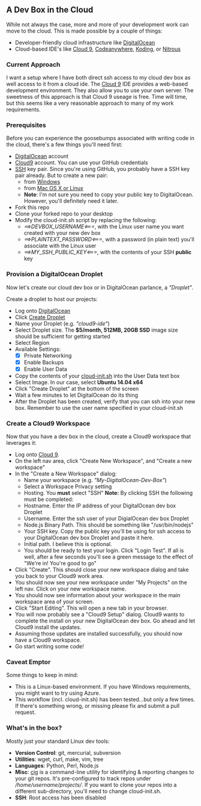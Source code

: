 ## A Dev Box in the Cloud
While not always the case, more and more of your development work can move to the cloud.  This is made possible by a couple of things:
* Developer-friendly cloud infrastructure like [DigitalOcean](https://cloud.digitalocean.com)    
* Cloud-based IDE's like [Cloud 9](https://c9.io/), [Codeanywhere](https://codeanywhere.com/), [Koding](https://koding.com/), or [Nitrous](https://pro.nitrous.io/)   
 
### Current Approach
I want a setup where I have both direct ssh access to my cloud dev box as well access to it from a cloud ide.  The [Cloud 9](https://c9.io/)
IDE provides a web-based development environment.  They also allow you to use your own server.  The sweetness of this approach is that Cloud 9
useage is free.  Time will time, but this seems like a very reasonable approach to many of my work requirements.

### Prerequisites   
Before you can experience the goosebumps associated with writing code in the cloud, there's a few things you'll need first:
* [DigitalOcean](https://www.digitalocean.com/) account
* [Cloud9](https://c9.io/) account.  You can use your GitHub credentials
* [SSH](http://en.wikipedia.org/wiki/Secure_Shell) key pair.  Since you're using GitHub, you probably have a SSH key pair already. But to create a new pair:
  - from [Windows](https://www.digitalocean.com/community/tutorials/how-to-use-ssh-keys-with-putty-on-digitalocean-droplets-windows-users)
  - from [Mac OS X or Linux](https://www.digitalocean.com/community/tutorials/how-to-use-ssh-keys-with-digitalocean-droplets)
  - **Note**: I'm not sure you need to copy your public key to DigitalOcean.  However, you'll definitely need it later.
* Fork this repo
* Clone your forked repo to your desktop
* Modify the cloud-init.sh script by replacing the following:
  - *==>DEVBOX_USERNAME<===*, with the Linux user name you want created with your new dev box
  - *==>PLAINTEXT_PASSWORD<===*, with a password (in plain text) you'll associate with the Linux user
  - *==>MY_SSH_PUBLIC_KEY<===*, with the contents of your SSH **public** key

### Provision a DigitalOcean Droplet
Now let's create our cloud dev box or in DigitalOcean parlance, a *"Droplet"*.

Create a droplet to host our projects:   
* Log onto [DigitalOcean](https://cloud.digitalocean.com)   
* Click [Create Droplet](https://cloud.digitalocean.com/droplets/new)   
* Name your Droplet (e.g. *"cloud9-ide"*)   
* Select Droplet size.  The **$5/month, 512MB, 20GB SSD** image size should be sufficient for getting started   
* Select Region   
* Available Settings:   
  - [x] Private Networking   
  - [x] Enable Backups   
  - [x] Enable User Data   
* Copy the contents of your [cloud-init.sh](cloud-init.sh) into the User Data text box      
* Select Image. In our case, select **Ubuntu 14.04 x64**   
* Click "Create Droplet" at the bottom of the screen   
* Wait a few minutes to let DigitalOcean do its thing   
* After the Droplet has been created, verify that you can ssh into your new box. Remember to use the user name specified in your cloud-init.sh   

### Create a Cloud9 Workspace
Now that you have a dev box in the cloud, create a Cloud9 workspace that leverages it:   
* Log onto [Cloud 9](https://c9.io/).    
* On the left nav area, click "Create New Workspace", and "Create a new workspace"
* In the "Create a New Workspace" dialog:   
  - Name your workspace (e.g. *"My-DigitalOcean-Dev-Box"*)   
  - Select a Workspace Privacy setting   
  - Hosting. You **must** select "SSH"  **Note:** By clicking SSH the following must be completed:      
  - Hostname. Enter the IP address of your DigitalOcean dev box Droplet      
  - Username. Enter the ssh user of your DigialOcean dev box Droplet   
  - Node.js Binary Path.  This should be something like "/usr/bin/nodejs"   
  - Your SSH key. Copy the public key you'll be using for ssh access to your DigitalOcean dev box Droplet and paste it here.   
  - Initial path. I believe this is optional.   
  - You should be ready to test your login.  Click "Login Test".  If all is well, after a few seconds you'll see a green message to the effect of "We're in!  You're good to go"   
* Click "Create".  This should close your new workspace dialog and take you back to your Cloud9 work area.   
* You should now see your new workspace under "My Projects" on the left nav.  Click on your new workspace name.   
* You should now see information about your workspace in the main workspace area of your screen.   
* Click "Start Editing".  This will open a new tab in your browser.   
* You will now probably see a "Cloud9 Setup" dialog.  Cloud9 wants to complete the install on your new DigitalOcean dev box.  Go ahead and let Cloud9 install the updates.  
* Assuming those updates are installed successfully, you should now have a Cloud9 workspace.    
* Go start writing some code!    

### Caveat Emptor
Some things to keep in mind:   
* This is a Linux-based environment.  If you have Windows requirements, you might want to try using Azure.   
* This workflow (incl. cloud-init.sh) has been tested...but only a few times.  If there's something wrong, or missing please fix and submit a pull request.   

### What's in the box? 
Mostly just your standard Linux dev tools:   
* **Version Control**: git, mercurial, subversion   
* **Utilities**: wget, curl, make, vim, tree   
* **Languages**: Python, Perl, Node.js   
* **Misc**: [cig](https://github.com/stevenjack/cig) is a command-line utility for identifying & reporting changes to your git repos.  It's pre-configured to track repos under */home/username/projects/*.  If 
you want to clone your repos into a different sub-directory, you'll need to change cloud-init.sh.
* **SSH**: Root access has been disabled   

